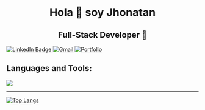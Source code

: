 <h1 align="center">Hola 👋 soy Jhonatan</h1>
<h2 align="center">Full-Stack Developer 🚀</h2>

<a href="https://www.linkedin.com/in/jhonatan-pulido-soler-0280a8283/">     
    <img src="https://img.shields.io/badge/LinkedIn-blue?style=for-the-badge&logo=linkedin&logoColor=white" alt="LinkedIn Badge"/>
</a>
<a href = "mailto:jhonatanpulido1500@gmail.com" target="blank">
    <img src="https://img.shields.io/badge/Gmail-D14836?style=for-the-badge&logo=gmail&logoColor=white" alt="Gmail"/>
</a>
<a href="https://jhonatan-pulido-soler-portfolio.netlify.app/">
    <img src="https://img.shields.io/badge/website-000000?style=for-the-badge&logo=About.me&logoColor=white" alt="Portfolio"/>
</a> 

<h2>Languages and Tools:</h2>
<p align="left">
  <a href="https://skillicons.dev">
    <img src="https://skillicons.dev/icons?i=html,css,js,jquery,react,typescript,nodejs,express,py,flask,tensorflow,opencv,mysql,docker,androidstudio,postman,figma&perline=12"/>
  </a>
</p>

<hr>

[![Top Langs](https://github-readme-stats.vercel.app/api/top-langs/?username=Jhonatan-PS&layout=compact&theme=dark)](https://github.com/Jhonatan-PS)
